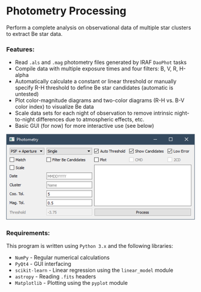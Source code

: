 # Photometry Processing

Perform a complete analysis on observational data of multiple star clusters to extract Be star data.

### Features:

* Read ```.als``` and ```.mag``` photometry files generated by IRAF ```DaoPhot``` tasks
* Compile data with multiple exposure times and four filters: B, V, R, H-alpha
* Automatically calculate a constant or linear threshold or manually specify R-H threshold to define Be star candidates (automatic is untested)
* Plot color-magnitude diagrams and two-color diagrams (R-H vs. B-V color index) to visualize Be data
* Scale data sets for each night of observation to remove intrinsic night-to-night differences due to atmospheric effects, etc.
* Basic GUI (for now) for more interactive use (see below)

![Alt text](screenshots/2018-06-15.png?raw=True)

### Requirements:

This program is written using ```Python 3.x``` and the following libraries:
* ```NumPy``` - Regular numerical calculations
* ```PyQt4``` - GUI interfacing
* ```scikit-learn``` - Linear regression using the ```linear_model``` module
* ```astropy``` - Reading ```.fits``` headers
* ```Matplotlib``` - Plotting using the ```pyplot``` module
